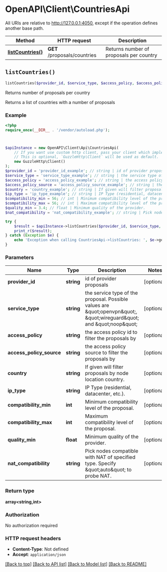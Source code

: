 # OpenAPI\Client\CountriesApi

All URIs are relative to http://127.0.0.1:4050, except if the operation defines another base path.

| Method | HTTP request | Description |
| ------------- | ------------- | ------------- |
| [**listCountries()**](CountriesApi.md#listCountries) | **GET** /proposals/countries | Returns number of proposals per country |


## `listCountries()`

```php
listCountries($provider_id, $service_type, $access_policy, $access_policy_source, $country, $ip_type, $compatibility_min, $compatibility_max, $quality_min, $nat_compatibility): array<string,int>
```

Returns number of proposals per country

Returns a list of countries with a number of proposals

### Example

```php
<?php
require_once(__DIR__ . '/vendor/autoload.php');



$apiInstance = new OpenAPI\Client\Api\CountriesApi(
    // If you want use custom http client, pass your client which implements `GuzzleHttp\ClientInterface`.
    // This is optional, `GuzzleHttp\Client` will be used as default.
    new GuzzleHttp\Client()
);
$provider_id = 'provider_id_example'; // string | id of provider proposals
$service_type = 'service_type_example'; // string | the service type of the proposal. Possible values are \"openvpn\", \"wireguard\" and \"noop\"
$access_policy = 'access_policy_example'; // string | the access policy id to filter the proposals by
$access_policy_source = 'access_policy_source_example'; // string | the access policy source to filter the proposals by
$country = 'country_example'; // string | If given will filter proposals by node location country.
$ip_type = 'ip_type_example'; // string | IP Type (residential, datacenter, etc.).
$compatibility_min = 56; // int | Minimum compatibility level of the proposal.
$compatibility_max = 56; // int | Maximum compatibility level of the proposal.
$quality_min = 3.4; // float | Minimum quality of the provider.
$nat_compatibility = 'nat_compatibility_example'; // string | Pick nodes compatible with NAT of specified type. Specify \"auto\" to probe NAT.

try {
    $result = $apiInstance->listCountries($provider_id, $service_type, $access_policy, $access_policy_source, $country, $ip_type, $compatibility_min, $compatibility_max, $quality_min, $nat_compatibility);
    print_r($result);
} catch (Exception $e) {
    echo 'Exception when calling CountriesApi->listCountries: ', $e->getMessage(), PHP_EOL;
}
```

### Parameters

| Name | Type | Description  | Notes |
| ------------- | ------------- | ------------- | ------------- |
| **provider_id** | **string**| id of provider proposals | [optional] |
| **service_type** | **string**| the service type of the proposal. Possible values are \&quot;openvpn\&quot;, \&quot;wireguard\&quot; and \&quot;noop\&quot; | [optional] |
| **access_policy** | **string**| the access policy id to filter the proposals by | [optional] |
| **access_policy_source** | **string**| the access policy source to filter the proposals by | [optional] |
| **country** | **string**| If given will filter proposals by node location country. | [optional] |
| **ip_type** | **string**| IP Type (residential, datacenter, etc.). | [optional] |
| **compatibility_min** | **int**| Minimum compatibility level of the proposal. | [optional] |
| **compatibility_max** | **int**| Maximum compatibility level of the proposal. | [optional] |
| **quality_min** | **float**| Minimum quality of the provider. | [optional] |
| **nat_compatibility** | **string**| Pick nodes compatible with NAT of specified type. Specify \&quot;auto\&quot; to probe NAT. | [optional] |

### Return type

**array<string,int>**

### Authorization

No authorization required

### HTTP request headers

- **Content-Type**: Not defined
- **Accept**: `application/json`

[[Back to top]](#) [[Back to API list]](../../README.md#endpoints)
[[Back to Model list]](../../README.md#models)
[[Back to README]](../../README.md)
